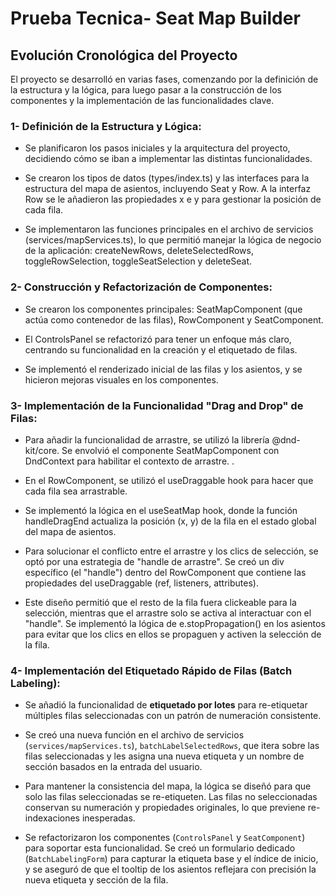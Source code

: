 # Prueba Tecnica- Seat Map Builder

## Evolución Cronológica del Proyecto
El proyecto se desarrolló en varias fases, comenzando por la definición de la estructura y la lógica, para luego pasar a la construcción de los componentes y la implementación de las funcionalidades clave.

### 1- Definición de la Estructura y Lógica:

- Se planificaron los pasos iniciales y la arquitectura del proyecto, decidiendo cómo se iban a implementar las distintas funcionalidades.

- Se crearon los tipos de datos (types/index.ts) y las interfaces para la estructura del mapa de asientos, incluyendo Seat y Row. A la interfaz Row se le añadieron las propiedades x e y para gestionar la posición de cada fila.

- Se implementaron las funciones principales en el archivo de servicios (services/mapServices.ts), lo que permitió manejar la lógica de negocio de la aplicación: createNewRows, deleteSelectedRows, toggleRowSelection, toggleSeatSelection y deleteSeat.

### 2- Construcción y Refactorización de Componentes:

- Se crearon los componentes principales: SeatMapComponent (que actúa como contenedor de las filas), RowComponent y SeatComponent.

- El ControlsPanel se refactorizó para tener un enfoque más claro, centrando su funcionalidad en la creación y el etiquetado de filas.

- Se implementó el renderizado inicial de las filas y los asientos, y se hicieron mejoras visuales en los componentes.

### 3- Implementación de la Funcionalidad "Drag and Drop" de Filas:

- Para añadir la funcionalidad de arrastre, se utilizó la librería @dnd-kit/core. Se envolvió el componente SeatMapComponent con DndContext para habilitar el contexto de arrastre. .

- En el RowComponent, se utilizó el useDraggable hook para hacer que cada fila sea arrastrable.

- Se implementó la lógica en el useSeatMap hook, donde la función handleDragEnd actualiza la posición (x, y) de la fila en el estado global del mapa de asientos.

- Para solucionar el conflicto entre el arrastre y los clics de selección, se optó por una estrategia de "handle de arrastre". Se creó un div específico (el "handle") dentro del RowComponent que contiene las propiedades del useDraggable (ref, listeners, attributes).

- Este diseño permitió que el resto de la fila fuera clickeable para la selección, mientras que el arrastre solo se activa al interactuar con el "handle". Se implementó la lógica de e.stopPropagation() en los asientos para evitar que los clics en ellos se propaguen y activen la selección de la fila.
  
### 4- Implementación del Etiquetado Rápido de Filas (Batch Labeling):

- Se añadió la funcionalidad de **etiquetado por lotes** para re-etiquetar múltiples filas seleccionadas con un patrón de numeración consistente.

- Se creó una nueva función en el archivo de servicios (`services/mapServices.ts`), `batchLabelSelectedRows`, que itera sobre las filas seleccionadas y les asigna una nueva etiqueta y un nombre de sección basados en la entrada del usuario.

- Para mantener la consistencia del mapa, la lógica se diseñó para que solo las filas seleccionadas se re-etiqueten. Las filas no seleccionadas conservan su numeración y propiedades originales, lo que previene re-indexaciones inesperadas.

- Se refactorizaron los componentes (`ControlsPanel` y `SeatComponent`) para soportar esta funcionalidad. Se creó un formulario dedicado (`BatchLabelingForm`) para capturar la etiqueta base y el índice de inicio, y se aseguró de que el tooltip de los asientos reflejara con precisión la nueva etiqueta y sección de la fila.